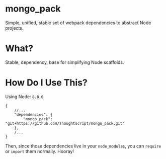 # mongo_pack

Simple, unified, stable set of webpack dependencies to abstract Node projects.

# What?

Stable, dependency, base for simplifying Node scaffolds.

# How Do I Use This?

Using Node: `8.8.0`

```
{
	//...
	"dependencies": {
		"mongo_pack": "git+https://github.com/Thoughtscript/mongo_pack.git"
	},
	/...
}
```

Then, since those dependencies live in your `node_modules`, you can `require` or `import` them normally. Hooray!
